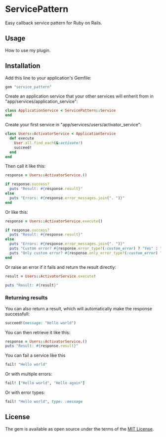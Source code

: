 # ServicePattern

Easy callback service pattern for Ruby on Rails.

## Usage
How to use my plugin.

## Installation
Add this line to your application's Gemfile:

```ruby
gem "service_pattern"
```

Create an application service that your other services will enherit from in "app/services/application_service":
```ruby
class ApplicationService < ServicePattern::Service
end
```

Create your first service in "app/services/users/activator_service":
```ruby
class Users::ActivatorService < ApplicationService
  def execute
    User.all.find_each(&:activate!)
    succeed!
  end
end
```

Then call it like this:
```ruby
response = Users::ActivatorService.()

if response.success?
  puts "Result: #{response.result}"
else
  puts "Errors: #{response.error_messages.join(". ")}"
end
```

Or like this:
```ruby
response = Users::ActivatorService.execute()

if response.success?
  puts "Result: #{response.result}"
else
  puts "Errors: #{response.error_messages.join(". ")}"
  puts "Custom error? #{response.error_type?(:custom_error) ? "Yes" : "No"}"
  puts "Only custom error? #{response.only_error_type?(:custom_error) ? "Yes" : "No"}"
end
```

Or raise an error if it fails and return the result directly:
```ruby
result = Users::ActivatorService.execute!

puts "Result: #{result}"
```

### Returning results

You can also return a result, which will automatically make the response successfull:
```ruby
succeed!(message: "Hello world")
```

You can then retrieve it like this:
```ruby
response = Users::ActivatorService.()
puts "Result: #{response.result}"
```

You can fail a service like this
```ruby
fail! "Hello world"
```

Or with multiple errors:
```ruby
fail! ["Hello world", "Hello again"]
```

Or with error types:
```ruby
fail! "Hello world", type: :message
```

## License
The gem is available as open source under the terms of the [MIT License](http://opensource.org/licenses/MIT).
